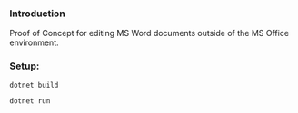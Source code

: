 ### Introduction

Proof of Concept for editing MS Word documents outside of the MS Office environment.

### Setup:
```dotnet build```

```dotnet run```

